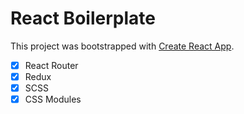 # React Boilerplate
This project was bootstrapped with [Create React App](https://github.com/facebookincubator/create-react-app).

-[x] React Router
-[x] Redux
-[x] SCSS
-[x] CSS Modules
